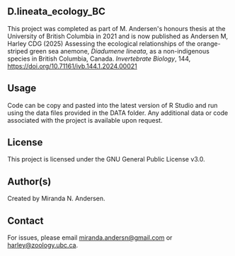 ## D.lineata_ecology_BC
This project was completed as part of M. Andersen's honours thesis at the University of British Columbia in 2021 and is now published as Andersen M, Harley CDG (2025) Assessing the ecological relationships of the orange-striped green sea anemone, _Diadumene lineata_, as a non-indigenous species in British Columbia, Canada. _Invertebrate Biology_, 144, https://doi.org/10.71161/ivb.144.1.2024.00021

## Usage  
Code can be copy and pasted into the latest version of R Studio and run using the data files provided in the DATA folder. Any additional data or code associated with the project is available upon request.

## License  
This project is licensed under the GNU General Public License v3.0.  

## Author(s)  
Created by Miranda N. Andersen.

## Contact  
For issues, please email miranda.andersn@gmail.com or harley@zoology.ubc.ca. 
